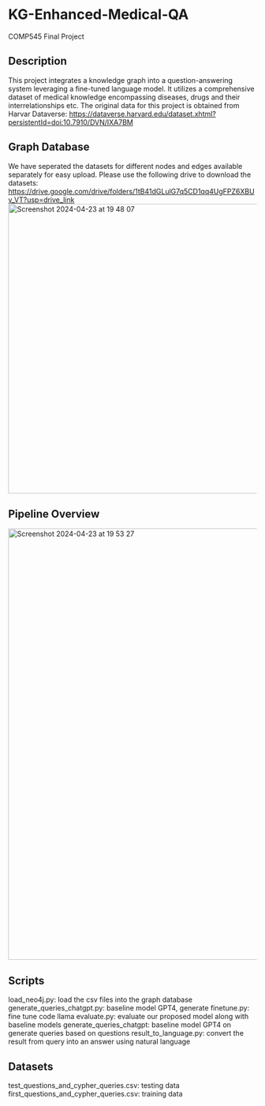 # KG-Enhanced-Medical-QA
COMP545 Final Project


## Description
This project integrates a knowledge graph into a question-answering system leveraging a fine-tuned language model. It utilizes a comprehensive dataset of medical knowledge encompassing diseases, drugs and their interrelationships etc. The original data for this project is obtained from Harvar Dataverse: https://dataverse.harvard.edu/dataset.xhtml?persistentId=doi:10.7910/DVN/IXA7BM

## Graph Database
We have seperated the datasets for different nodes and edges available separately for easy upload. Please use the following drive to download the datasets:
https://drive.google.com/drive/folders/1tB41dGLulG7q5CD1qq4UgFPZ6XBUv_VT?usp=drive_link
<img width="587" alt="Screenshot 2024-04-23 at 19 48 07" src="https://github.com/keyu1021/KG-Enhanced-Medical-QA/assets/100107070/c1f69091-7133-4d37-90b6-4f4824a80ed1">

## Pipeline Overview
<img width="874" alt="Screenshot 2024-04-23 at 19 53 27" src="https://github.com/keyu1021/KG-Enhanced-Medical-QA/assets/100107070/e28e94c3-7b05-4882-8310-725d5feb193c">


## Scripts
load_neo4j.py: load the csv files into the graph database
generate_queries_chatgpt.py: baseline model GPT4, generate 
finetune.py: fine tune code llama
evaluate.py: evaluate our proposed model along with baseline models
generate_queries_chatgpt: baseline model GPT4 on generate queries based on questions
result_to_language.py: convert the result from query into an answer using natural language

## Datasets
test_questions_and_cypher_queries.csv: testing data
first_questions_and_cypher_queries.csv: training data
